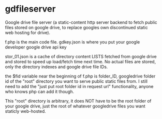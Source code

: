 # gdfileserver
Google drive file server (a static-content http server backend to fetch public files stored on google drive, to replace googles own discontinued static web hosting for drive).

f.php is the main code file.
gdkey.json is where you put your google developer google drive api key

stor_01.json is a cache of directory content LISTS fetched from google drive and stored to speed up load/fetch time next time. No actual files are stored, only the directory indexes and google drive file IDs.

the $fid variable near the beginning of f.php is folder_ID, googledrive folder id of the "root" directory you want to serve public static files from.
I still need to add the "just put root folder id in request url" functionality, anyone who knows php can add it though.

This "root" directory is arbitrary, it does NOT have to be the root folder of your google drive, just the root of whatever googledrive files you want staticly web-hosted.
